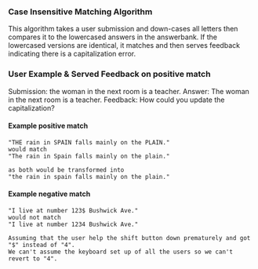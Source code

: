 ### Case Insensitive Matching Algorithm

This algorithm takes a user submission and down-cases all letters then compares it to the lowercased answers in the answerbank. If the lowercased versions are identical, it matches and then serves feedback indicating there is a capitalization error.

### User Example & Served Feedback on positive match
Submission: the woman in the next room is a teacher.
Answer: The woman in the next room is a teacher.
Feedback: How could you update the capitalization?

#### Example positive match
```
"THE rain in SPAIN falls mainly on the PLAIN."
would match
"The rain in Spain falls mainly on the plain."

as both would be transformed into
"the rain in spain falls mainly on the plain."
```

#### Example negative match
```
"I live at number 123$ Bushwick Ave."
would not match
"I live at number 1234 Bushwick Ave."

Assuming that the user help the shift button down prematurely and got "$" instead of "4".
We can't assume the keyboard set up of all the users so we can't revert to "4".
```
